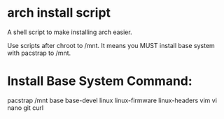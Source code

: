 # arch install script

A shell script to make installing arch easier.

Use scripts after chroot to /mnt. It means you MUST install base system with pacstrap to /mnt.

# Install Base System Command:
pacstrap /mnt base base-devel linux linux-firmware linux-headers vim vi nano git curl
